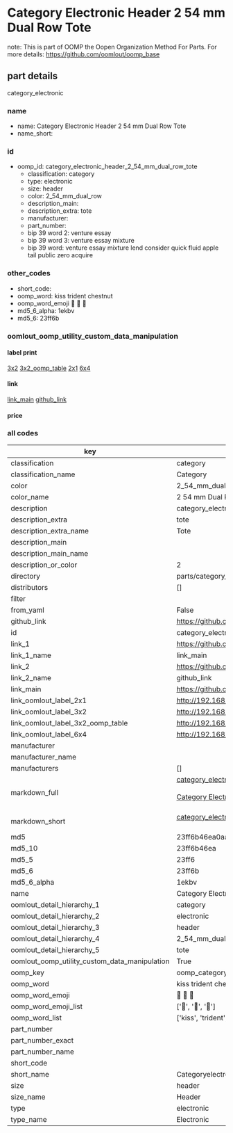 # Category Electronic Header 2 54 mm Dual Row Tote  

note: This is part of OOMP the Oopen Organization Method For Parts. For more details: https://github.com/oomlout/oomp_base

##  part details



category_electronic

### name
* name: Category Electronic Header 2 54 mm Dual Row Tote
* name_short: 
### id
* oomp_id: category_electronic_header_2_54_mm_dual_row_tote
  * classification: category
  * type: electronic
  * size: header
  * color: 2_54_mm_dual_row
  * description_main: 
  * description_extra: tote
  * manufacturer: 
  * part_number: 
  * bip 39 word 2: venture essay
  * bip 39 word 3: venture essay mixture
  * bip 39 word: venture essay mixture lend consider quick fluid apple tail public zero acquire

### other_codes
* short_code: 
* oomp_word: kiss trident chestnut
* oomp_word_emoji :kiss: :trident: :chestnut:
* md5_6_alpha: 1ekbv
* md5_6: 23ff6b






### oomlout_oomp_utility_custom_data_manipulation
#### label print
[3x2](http://192.168.1.245:1112/?label=oomp%201ekbv)
[3x2_oomp_table](http://192.168.1.107:1112/?label=oomp%201ekbv)
[2x1](http://192.168.1.242:1112/?label=oomp%201ekbv)
[6x4](http://192.168.1.55:1112/?label=oomp%201ekbv)    

#### link

[link_main](https://github.com/oomlout/oomlout_oomp_current_version_messy/tree/main/parts/category_electronic_header_2_54_mm_dual_row_tote) [github_link](https://github.com/oomlout/oomlout_oomp_part_src/tree/main/parts/category_electronic_header_2_54_mm_dual_row_tote)                             

#### price







### all codes 
| key | value |  
| --- | --- |  
| classification | category |  
| classification_name | Category |  
| color | 2_54_mm_dual_row |  
| color_name | 2 54 mm Dual Row |  
| description | category_electronic |  
| description_extra | tote |  
| description_extra_name | Tote |  
| description_main |  |  
| description_main_name |  |  
| description_or_color | 2  |  
| directory | parts/category_electronic_header_2_54_mm_dual_row_tote |  
| distributors | [] |  
| filter |  |  
| from_yaml | False |  
| github_link | https://github.com/oomlout/oomlout_oomp_part_src/tree/main/parts/category_electronic_header_2_54_mm_dual_row_tote |  
| id | category_electronic_header_2_54_mm_dual_row_tote |  
| link_1 | https://github.com/oomlout/oomlout_oomp_current_version_messy/tree/main/parts/category_electronic_header_2_54_mm_dual_row_tote |  
| link_1_name | link_main |  
| link_2 | https://github.com/oomlout/oomlout_oomp_part_src/tree/main/parts/category_electronic_header_2_54_mm_dual_row_tote |  
| link_2_name | github_link |  
| link_main | https://github.com/oomlout/oomlout_oomp_current_version_messy/tree/main/parts/category_electronic_header_2_54_mm_dual_row_tote |  
| link_oomlout_label_2x1 | http://192.168.1.242:1112/?label=oomp%201ekbv |  
| link_oomlout_label_3x2 | http://192.168.1.245:1112/?label=oomp%201ekbv |  
| link_oomlout_label_3x2_oomp_table | http://192.168.1.107:1112/?label=oomp%201ekbv |  
| link_oomlout_label_6x4 | http://192.168.1.55:1112/?label=oomp%201ekbv |  
| manufacturer |  |  
| manufacturer_name |  |  
| manufacturers | [] |  
| markdown_full | [category_electronic_header_2_54_mm_dual_row_tote](https://github.com/oomlout/oomlout_oomp_current_version_messy/tree/main/parts/category_electronic_header_2_54_mm_dual_row_tote)<br>[](https://github.com/oomlout/oomlout_oomp_current_version_messy/tree/main/parts/category_electronic_header_2_54_mm_dual_row_tote)<br>[Category Electronic Header 2 54 Mm Dual Row Tote](https://github.com/oomlout/oomlout_oomp_current_version_messy/tree/main/parts/category_electronic_header_2_54_mm_dual_row_tote)<br><br> |  
| markdown_short | [category_electronic_header_2_54_mm_dual_row_tote](https://github.com/oomlout/oomlout_oomp_current_version_messy/tree/main/parts/category_electronic_header_2_54_mm_dual_row_tote)<br><br> |  
| md5 | 23ff6b46ea0aab36be97a7ff1c934f92 |  
| md5_10 | 23ff6b46ea |  
| md5_5 | 23ff6 |  
| md5_6 | 23ff6b |  
| md5_6_alpha | 1ekbv |  
| name | Category Electronic Header 2 54 mm Dual Row Tote |  
| oomlout_detail_hierarchy_1 | category |  
| oomlout_detail_hierarchy_2 | electronic |  
| oomlout_detail_hierarchy_3 | header |  
| oomlout_detail_hierarchy_4 | 2_54_mm_dual_row |  
| oomlout_detail_hierarchy_5 | tote |  
| oomlout_oomp_utility_custom_data_manipulation | True |  
| oomp_key | oomp_category_electronic_header_2_54_mm_dual_row_tote |  
| oomp_word | kiss trident chestnut |  
| oomp_word_emoji | :kiss: :trident: :chestnut: |  
| oomp_word_emoji_list | [':kiss:', ':trident:', ':chestnut:'] |  
| oomp_word_list | ['kiss', 'trident', 'chestnut'] |  
| part_number |  |  
| part_number_exact |  |  
| part_number_name |  |  
| short_code |  |  
| short_name | Categoryelectronic |  
| size | header |  
| size_name | Header |  
| type | electronic |  
| type_name | Electronic |  

